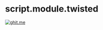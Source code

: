 # script.module.twisted

[![ghit.me](https://ghit.me/badge.svg?repo=mablae/script.module.twisted)](https://ghit.me/repo/mablae/script.module.twisted)
